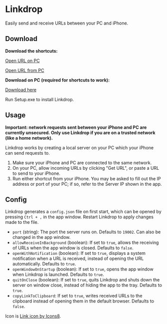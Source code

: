 # Linkdrop

Easily send and receive URLs between your PC and iPhone.

## Download

**Download the shortcuts:**

[Open URL on PC](https://www.icloud.com/shortcuts/9c3b247ccdbe480dbbde718ff96f89b0)

[Open URL from PC](https://www.icloud.com/shortcuts/ffe6dbf7830b4524b9b8283a8928ff0c)

**Download on PC (required for shortcuts to work):**

[Download here](https://github.com/unnameduser95/linkdrop/releases)

Run Setup.exe to install Linkdrop.

## Usage

**Important: network requests sent between your iPhone and PC are currently unsecured. Only use Linkdrop if you are on a trusted network (like a home network).**

Linkdrop works by creating a local server on your PC which your iPhone can send requests to. 
1. Make sure your iPhone and PC are connected to the same network.
2. On your PC, allow incoming URLs by clicking "Get URL", or paste a URL to send to your iPhone.
3. Run either shortcut from your iPhone. You may be asked to fill out the IP address or port of your PC; if so, refer to the Server IP shown in the app.

## Config

Linkdrop generates a `config.json` file on first start, which can be opened by pressing `Ctrl + ,` in the app window. Restart Linkdrop to apply changes made to the file.

- `port` (string): The port the server runs on. Defaults to `19002`. Can also be changed in the app window.
- `allowReceiveInBackground` (boolean): If set to `true`, allows the receiving of URLs when the app window is closed. Defaults to `false`.
- `openWithNotification` (boolean): If set to `true`, displays a system notification when a URL is received, instead of opening the URL automatically. Defaults to `true`.
- `openWindowOnStartup` (boolean): If set to `true`, opens the app window when Linkdrop is launched. Defaults to `true`.
- `quitOnClose` (boolean): If set to `true`, quits Linkdrop and shuts down the server on window close, instead of hiding the app to the tray. Defaults to `true`.
- `copyLinkToClipboard`: If set to `true`, writes received URLs to the clipboard instead of opening them in the default browser. Defaults to `false`.

Icon is [Link icon by Icons8](https://icons8.com/icons/set/link).
